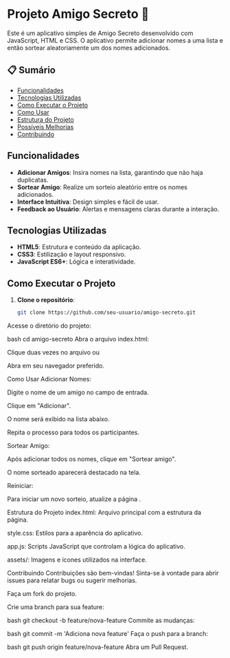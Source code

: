 # Projeto Amigo Secreto 🎁

Este é um aplicativo simples de Amigo Secreto desenvolvido com JavaScript, HTML e CSS. O aplicativo permite adicionar nomes a uma lista e então sortear aleatoriamente um dos nomes adicionados.

## 📋 Sumário

- [Funcionalidades](#funcionalidades)
- [Tecnologias Utilizadas](#tecnologias-utilizadas)
- [Como Executar o Projeto](#como-executar-o-projeto)
- [Como Usar](#como-usar)
- [Estrutura do Projeto](#estrutura-do-projeto)
- [Possíveis Melhorias](#possíveis-melhorias)
- [Contribuindo](#contribuindo)


## Funcionalidades

- **Adicionar Amigos**: Insira nomes na lista, garantindo que não haja duplicatas.
- **Sortear Amigo**: Realize um sorteio aleatório entre os nomes adicionados.
- **Interface Intuitiva**: Design simples e fácil de usar.
- **Feedback ao Usuário**: Alertas e mensagens claras durante a interação.

## Tecnologias Utilizadas

- **HTML5**: Estrutura e conteúdo da aplicação.
- **CSS3**: Estilização e layout responsivo.
- **JavaScript ES6+**: Lógica e interatividade.

## Como Executar o Projeto

1. **Clone o repositório**:

   ```bash
   git clone https://github.com/seu-usuario/amigo-secreto.git
Acesse o diretório do projeto:

bash
cd amigo-secreto
Abra o arquivo index.html:

Clique duas vezes no arquivo ou

Abra em seu navegador preferido.

Como Usar
Adicionar Nomes:

Digite o nome de um amigo no campo de entrada.

Clique em "Adicionar".

O nome será exibido na lista abaixo.

Repita o processo para todos os participantes.

Sortear Amigo:

Após adicionar todos os nomes, clique em "Sortear amigo".

O nome sorteado aparecerá destacado na tela.

Reiniciar:

Para iniciar um novo sorteio, atualize a página .

Estrutura do Projeto
index.html: Arquivo principal com a estrutura da página.

style.css: Estilos para a aparência do aplicativo.

app.js: Scripts JavaScript que controlam a lógica do aplicativo.

assets/: Imagens e ícones utilizados na interface.

Contribuindo
Contribuições são bem-vindas! Sinta-se à vontade para abrir issues para relatar bugs ou sugerir melhorias.

Faça um fork do projeto.

Crie uma branch para sua feature:

bash
git checkout -b feature/nova-feature
Commite as mudanças:

bash
git commit -m 'Adiciona nova feature'
Faça o push para a branch:

bash
git push origin feature/nova-feature
Abra um Pull Request.
